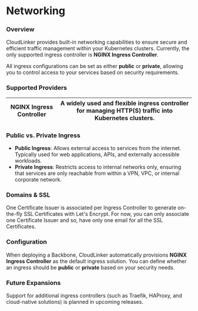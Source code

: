 # Networking

### Overview

CloudLinker provides built-in networking capabilities to ensure secure and efficient traffic management within your Kubernetes clusters. Currently, the only supported ingress controller is **NGINX Ingress Controller**.

All ingress configurations can be set as either **public** or **private**, allowing you to control access to your services based on security requirements.

### Supported Providers

| **NGINX Ingress Controller** | A widely used and flexible ingress controller for managing HTTP(S) traffic into Kubernetes clusters. |
| ---------------------------- | ---------------------------------------------------------------------------------------------------- |

### Public vs. Private Ingress

* **Public Ingress**: Allows external access to services from the internet. Typically used for web applications, APIs, and externally accessible workloads.
* **Private Ingress**: Restricts access to internal networks only, ensuring that services are only reachable from within a VPN, VPC, or internal corporate network.

### Domains & SSL

One Certificate Issuer is associated per Ingress Controller to generate on-the-fly SSL Certificates with Let's Encrypt. For now, you can only associate one Certificate Issuer and so, have only one email for all the SSL Certificates.

### Configuration

When deploying a Backbone, CloudLinker automatically provisions **NGINX Ingress Controller** as the default ingress solution. You can define whether an ingress should be **public** or **private** based on your security needs.

### Future Expansions

Support for additional ingress controllers (such as Traefik, HAProxy, and cloud-native solutions) is planned in upcoming releases.
